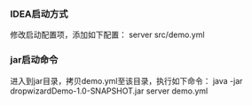 ### IDEA启动方式
修改启动配置项，添加如下配置：
server src/demo.yml

### jar启动命令
进入到jar目录，拷贝demo.yml至该目录，执行如下命令：
java -jar dropwizardDemo-1.0-SNAPSHOT.jar server demo.yml